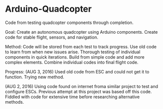 # Arduino-Quadcopter
Code from testing quadcopter components through completion.

Goal: 
Create an autonomous quadcopter using Arduino components. Create code for stable flight, sensors, and navigation.

Method: 
Code will be stored from each test to track progress. Use old code to learn from when new issues arise.
Thorough testing of individual components in quick iterations. Build from simple code and add more complex elements.
Combine individual codes into final flight code.

Progress: 
(AUG 3, 2016)
Used old code from ESC and could not get it to function. Trying new method.

(AUG 2, 2016)
Using code found on internet froma similar project to test and configure ESCs. Previous attempt at this project was based off this code.
Fiddled with code for extensive time before researching alternative methods.
